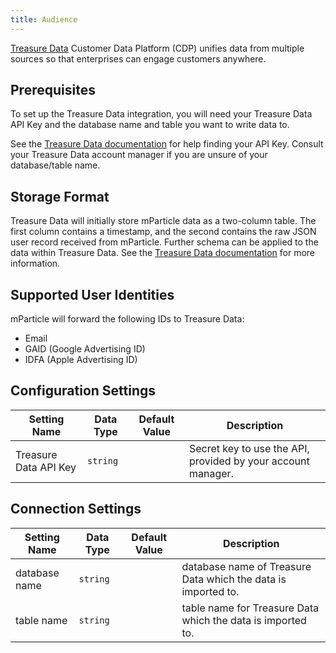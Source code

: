 ```yaml
---
title: Audience
---
```


[Treasure Data](https://www.treasuredata.com/) Customer Data Platform (CDP) unifies data from multiple sources so that enterprises can engage customers anywhere.

## Prerequisites

To set up the Treasure Data integration, you will need your Treasure Data API Key and the database name and table you want to write data to.

See the [Treasure Data documentation](https://docs.treasuredata.com/display/public/PD/Getting+Your+API+Keys) for help finding your API Key. Consult your Treasure Data account manager if you are unsure of your database/table name.

## Storage Format

Treasure Data will initially store mParticle data as a two-column table. The first column contains a timestamp, and the second contains the raw JSON user record received from mParticle. Further schema can be applied to the data within Treasure Data. See the [Treasure Data documentation](https://docs.treasuredata.com/display/public/PD/Schema+Management) for more information.

## Supported User Identities

mParticle will forward the following IDs to Treasure Data:

* Email
* GAID (Google Advertising ID)
* IDFA (Apple Advertising ID)

## Configuration Settings

| Setting Name| Data Type | Default Value | Description |
|---|---|---|---|
| Treasure Data API Key | `string` | | Secret key to use the API, provided by your account manager. |

## Connection Settings

| Setting Name| Data Type | Default Value | Description |
|---|---|---|---|
| database name | `string` | | database name of Treasure Data which the data is imported to. |
| table name | `string` | | table name for Treasure Data which the data is imported to. |